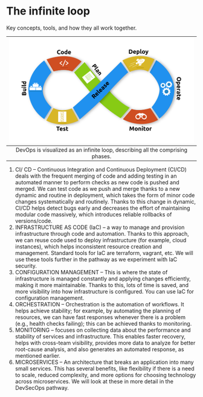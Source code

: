 # The infinite loop

Key concepts, tools, and how they all work together.


| ![Infinite loop](../../_static/images/loop.png)
|:--:|
| DevOps is visualized as an infinite loop, describing all the comprising phases. |

1. CI/ CD – Continuous Integration and Continuous Deployment (CI/CD) deals with the frequent merging of code and adding testing in an automated manner to perform checks as new code is pushed and merged. We can test code as we push and merge thanks to a new dynamic and routine in deployment, which takes the form of minor code changes systematically and routinely. Thanks to this change in dynamic, CI/CD helps detect bugs early and decreases the effort of maintaining modular code massively, which introduces reliable rollbacks of versions/code. 
2. INFRASTRUCTURE AS CODE (IaC) – a way to manage and provision infrastructure through code and automation. Thanks to this approach, we can reuse code used to deploy infrastructure (for example, cloud instances), which helps inconsistent resource creation and management. Standard tools for IaC are terraform, vagrant, etc. We will use these tools further in the pathway as we experiment with IaC security. 
3. CONFIGURATION MANAGEMENT – This is where the state of infrastructure is managed constantly and applying changes efficiently, making it more maintainable. Thanks to this, lots of time is saved, and more visibility into how infrastructure is configured. You can use IaC for configuration management. 
4. ORCHESTRATION – Orchestration is the automation of workflows. It helps achieve stability; for example, by automating the planning of resources, we can have fast responses whenever there is a problem (e.g., health checks failing); this can be achieved thanks to monitoring. 
5. MONITORING – focuses on collecting data about the performance and stability of services and infrastructure. This enables faster recovery, helps with cross-team visibility, provides more data to analyze for better root-cause analysis, and also generates an automated response, as mentioned earlier. 
6. MICROSERVICES – An architecture that breaks an application into many small services. This has several benefits, like flexibility if there is a need to scale, reduced complexity, and more options for choosing technology across microservices. We will look at these in more detail in the DevSecOps pathway.

